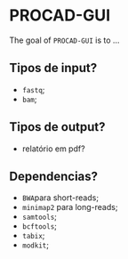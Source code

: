 
<!-- README.md is generated from README.Rmd. Please edit that file -->

# PROCAD-GUI

<!-- badges: start -->
<!-- badges: end -->

The goal of `PROCAD-GUI` is to …


## Tipos de input?
- `fastq`;
- `bam`;

## Tipos de output?
- relatório em pdf?

## Dependencias?
- `BWA`para short-reads;
- `minimap2` para long-reads;
- `samtools`;
- `bcftools`;
- `tabix`;
- `modkit`;
